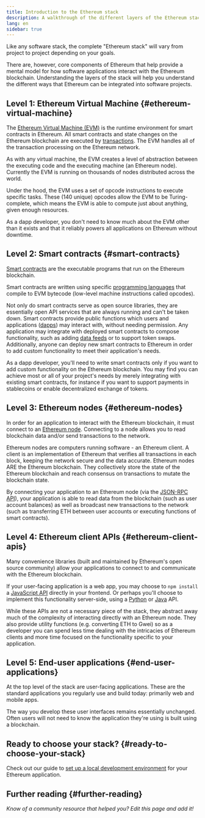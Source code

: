 ```yaml
---
title: Introduction to the Ethereum stack
description: A walkthrough of the different layers of the Ethereum stack and how they fit together.
lang: en
sidebar: true
---
```


Like any software stack, the complete "Ethereum stack" will vary from project to project depending on your goals.

There are, however, core components of Ethereum that help provide a mental model for how software applications interact with the Ethereum blockchain. Understanding the layers of the stack will help you understand the different ways that Ethereum can be integrated into software projects.

## Level 1: Ethereum Virtual Machine {#ethereum-virtual-machine}

The [Ethereum Virtual Machine (EVM)](/developers/docs/evm/) is the runtime environment for smart contracts in Ethereum. All smart contracts and state changes on the Ethereum blockchain are executed by [transactions](/developers/docs/transactions/). The EVM handles all of the transaction processing on the Ethereum network.

As with any virtual machine, the EVM creates a level of abstraction between the executing code and the executing machine (an Ethereum node). Currently the EVM is running on thousands of nodes distributed across the world.

Under the hood, the EVM uses a set of opcode instructions to execute specific tasks. These (140 unique) opcodes allow the EVM to be Turing-complete, which means the EVM is able to compute just about anything, given enough resources.

As a dapp developer, you don't need to know much about the EVM other than it exists and that it reliably powers all applications on Ethereum without downtime.

## Level 2: Smart contracts {#smart-contracts}

[Smart contracts](/developers/docs/smart-contracts/) are the executable programs that run on the Ethereum blockchain.

Smart contracts are written using specific [programming languages](/developers/docs/smart-contracts/languages/) that compile to EVM bytecode (low-level machine instructions called opcodes).

Not only do smart contracts serve as open source libraries, they are essentially open API services that are always running and can't be taken down. Smart contracts provide public functions which users and applications ([dapps](/developers/docs/dapps/)) may interact with, without needing permission. Any application may integrate with deployed smart contracts to compose functionality, such as adding [data feeds](/developers/docs/oracles/) or to support token swaps. Additionally, anyone can deploy new smart contracts to Ethereum in order to add custom functionality to meet their application's needs.

As a dapp developer, you'll need to write smart contracts only if you want to add custom functionality on the Ethereum blockchain. You may find you can achieve most or all of your project's needs by merely integrating with existing smart contracts, for instance if you want to support payments in stablecoins or enable decentralized exchange of tokens.

## Level 3: Ethereum nodes {#ethereum-nodes}

In order for an application to interact with the Ethereum blockchain, it must connect to an [Ethereum node](/developers/docs/nodes-and-clients/). Connecting to a node allows you to read blockchain data and/or send transactions to the network.

Ethereum nodes are computers running software - an Ethereum client. A client is an implementation of Ethereum that verifies all transactions in each block, keeping the network secure and the data accurate. Ethereum nodes ARE the Ethereum blockchain. They collectively store the state of the Ethereum blockchain and reach consensus on transactions to mutate the blockchain state.

By connecting your application to an Ethereum node (via the [JSON-RPC API](/developers/docs/apis/json-rpc/)), your application is able to read data from the blockchain (such as user account balances) as well as broadcast new transactions to the network (such as transferring ETH between user accounts or executing functions of smart contracts).

## Level 4: Ethereum client APIs {#ethereum-client-apis}

Many convenience libraries (built and maintained by Ethereum's open source community) allow your applications to connect to and communicate with the Ethereum blockchain.

If your user-facing application is a web app, you may choose to `npm install` a [JavaScript API](/developers/docs/apis/javascript/) directly in your frontend. Or perhaps you'll choose to implement this functionality server-side, using a [Python](/developers/docs/programming-languages/python/) or [Java](/developers/docs/programming-languages/java/) API.

While these APIs are not a necessary piece of the stack, they abstract away much of the complexity of interacting directly with an Ethereum node. They also provide utility functions (e.g. converting ETH to Gwei) so as a developer you can spend less time dealing with the intricacies of Ethereum clients and more time focused on the functionality specific to your application.

## Level 5: End-user applications {#end-user-applications}

At the top level of the stack are user-facing applications. These are the standard applications you regularly use and build today: primarily web and mobile apps.

The way you develop these user interfaces remains essentially unchanged. Often users will not need to know the application they're using is built using a blockchain.

## Ready to choose your stack? {#ready-to-choose-your-stack}

Check out our guide to [set up a local development environment](/developers/local-environment/) for your Ethereum application.

## Further reading {#further-reading}

_Know of a community resource that helped you? Edit this page and add it!_
